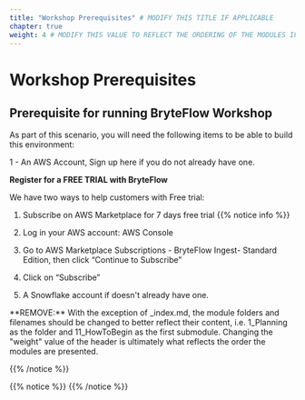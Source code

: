 ```yaml
---
title: "Workshop Prerequisites" # MODIFY THIS TITLE IF APPLICABLE
chapter: true
weight: 4 # MODIFY THIS VALUE TO REFLECT THE ORDERING OF THE MODULES IF APPLICABLE
---
```


# Workshop Prerequisites <!-- MODIFY THIS HEADING IF APPLICABLE -->

## Prerequisite for running BryteFlow Workshop <!-- MODIFY THIS SUBHEADING -->

As part of this scenario, you will need the following items to be able to build this environment:

1 - An AWS Account, Sign up here if you do not already have one. 

**Register for a FREE TRIAL with BryteFlow**
  
We have two ways to help customers with Free trial:

1. Subscribe on AWS Marketplace for 7 days free trial
{{% notice info %}}
1. Log in your AWS account: AWS Console  
2. Go to AWS Marketplace Subscriptions - BryteFlow Ingest- Standard Edition, then click “Continue to Subscribe”
3. Click on “Subscribe”  

2. A Snowflake account if doesn't already have one.
 
<p style='text-align: left;'>
**REMOVE:** With the exception of _index.md, the module folders and filenames should be changed to better reflect their content, i.e. 1_Planning as the folder and 11_HowToBegin as the first submodule. Changing the "weight" value of the header is ultimately what reflects the order the modules are presented.
</p>
{{% /notice %}}
  
{{% notice %}}
{{% /notice %}}